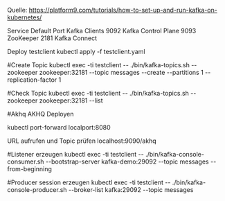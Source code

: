 Quelle: https://platform9.com/tutorials/how-to-set-up-and-run-kafka-on-kubernetes/

Service	Default Port
Kafka Clients	9092
Kafka Control Plane	9093
ZooKeeper	2181
Kafka Connect

Deploy testclient
kubectl apply -f testclient.yaml

#Create Topic
kubectl exec -ti testclient -- ./bin/kafka-topics.sh --zookeeper zookeeper:32181 --topic messages --create --partitions 1 --replication-factor 1

#Check Topic
kubectl exec -ti testclient -- ./bin/kafka-topics.sh --zookeeper zookeeper:32181 --list

#Akhq
AKHQ Deployen

kubectl port-forward <akhq-pod> localport:8080

URL aufrufen und Topic prüfen
localhost:9090/akhq

#Listener erzeugen
kubectl exec -ti testclient -- ./bin/kafka-console-consumer.sh --bootstrap-server kafka-demo:29092 --topic messages --from-beginning

#Producer session erzeugen
kubectl exec -ti testclient -- ./bin/kafka-console-producer.sh --broker-list kafka:29092 --topic messages

